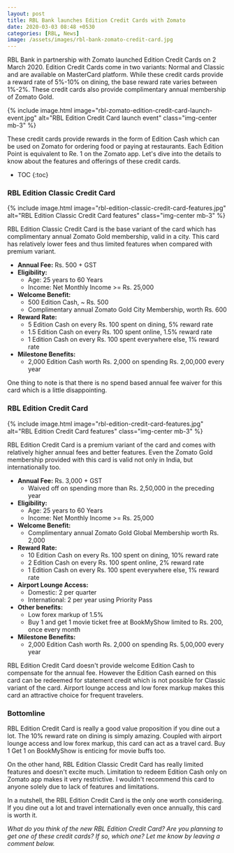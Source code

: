 ```yaml
---
layout: post
title: RBL Bank launches Edition Credit Cards with Zomato
date: 2020-03-03 08:48 +0530
categories: [RBL, News]
image: /assets/images/rbl-bank-zomato-credit-card.jpg
---
```


RBL Bank in partnership with Zomato launched Edition Credit Cards on 2 March 2020. Edition Credit Cards come in two variants: Normal and Classic and are available on MasterCard platform. While these credit cards provide a reward rate of 5%-10% on dining, the base reward rate varies between 1%-2%. These credit cards also provide complimentary annual membership of Zomato Gold.

{% include image.html image="rbl-zomato-edition-credit-card-launch-event.jpg" alt="RBL Edition Credit Card launch event" class="img-center mb-3" %}

These credit cards provide rewards in the form of Edition Cash which can be used on Zomato for ordering food or paying at restaurants. Each Edition Point is equivalent to Re. 1 on the Zomato app. Let's dive into the details to know about the features and offerings of these credit cards.

<!-- prettier-ignore -->
* TOC
{:toc}

### RBL Edition Classic Credit Card

{% include image.html image="rbl-edition-classic-credit-card-features.jpg" alt="RBL Edition Classic Credit Card features" class="img-center mb-3" %}

RBL Edition Classic Credit Card is the base variant of the card which has complimentary annual Zomato Gold membership, valid in a city. This card has relatively lower fees and thus limited features when compared with premium variant.

- **Annual Fee:** Rs. 500 + GST
- **Eligibility:**
  - Age: 25 years to 60 Years
  - Income: Net Monthly Income >= Rs. 25,000
- **Welcome Benefit:**
  - 500 Edition Cash, ~ Rs. 500
  - Complimentary annual Zomato Gold City Membership, worth Rs. 600
- **Reward Rate:**
  - 5 Edition Cash on every Rs. 100 spent on dining, 5% reward rate
  - 1.5 Edition Cash on every Rs. 100 spent online, 1.5% reward rate
  - 1 Edition Cash on every Rs. 100 spent everywhere else, 1% reward rate
- **Milestone Benefits:**
  - 2,000 Edition Cash worth Rs. 2,000 on spending Rs. 2,00,000 every year

One thing to note is that there is no spend based annual fee waiver for this card which is a little disappointing.

### RBL Edition Credit Card

{% include image.html image="rbl-edition-credit-card-features.jpg" alt="RBL Edition Credit Card features" class="img-center mb-3" %}

RBL Edition Credit Card is a premium variant of the card and comes with relatively higher annual fees and better features. Even the Zomato Gold membership provided with this card is valid not only in India, but internationally too.

- **Annual Fee:** Rs. 3,000 + GST
  - Waived off on spending more than Rs. 2,50,000 in the preceding year
- **Eligibility:**
  - Age: 25 years to 60 Years
  - Income: Net Monthly Income >= Rs. 25,000
- **Welcome Benefit:**
  - Complimentary annual Zomato Gold Global Membership worth Rs. 2,000
- **Reward Rate:**
  - 10 Edition Cash on every Rs. 100 spent on dining, 10% reward rate
  - 2 Edition Cash on every Rs. 100 spent online, 2% reward rate
  - 1 Edition Cash on every Rs. 100 spent everywhere else, 1% reward rate
- **Airport Lounge Access:**
  - Domestic: 2 per quarter
  - International: 2 per year using Priority Pass
- **Other benefits:**
  - Low forex markup of 1.5%
  - Buy 1 and get 1 movie ticket free at BookMyShow limited to Rs. 200, once every month
- **Milestone Benefits:**
  - 2,000 Edition Cash worth Rs. 2,000 on spending Rs. 5,00,000 every year

RBL Edition Credit Card doesn't provide welcome Edition Cash to compensate for the annual fee. However the Edition Cash earned on this card can be redeemed for statement credit which is not possible for Classic variant of the card. Airport lounge access and low forex markup makes this card an attractive choice for frequent travelers.

### Bottomline

RBL Edition Credit Card is really a good value proposition if you dine out a lot. The 10% reward rate on dining is simply amazing. Coupled with airport lounge access and low forex markup, this card can act as a travel card. Buy 1 Get 1 on BookMyShow is enticing for movie buffs too.

On the other hand, RBL Edition Classic Credit Card has really limited features and doesn't excite much. Limitation to redeem Edition Cash only on Zomato app makes it very restrictive. I wouldn't recommend this card to anyone solely due to lack of features and limitations.

In a nutshell, the RBL Edition Credit Card is the only one worth considering. If you dine out a lot and travel internationally even once annually, this card is worth it.

_What do you think of the new RBL Edition Credit Card? Are you planning to get one of these credit cards? If so, which one? Let me know by leaving a comment below._
